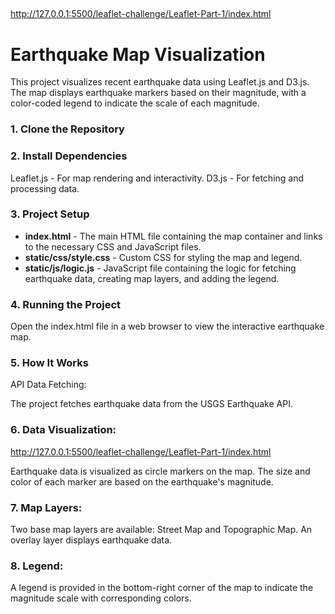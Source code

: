 ## 
http://127.0.0.1:5500/leaflet-challenge/Leaflet-Part-1/index.html

# Earthquake Map Visualization

This project visualizes recent earthquake data using Leaflet.js and D3.js. The map displays earthquake markers based on their magnitude, with a color-coded legend to indicate the scale of each magnitude.

### 1. **Clone the Repository**

### 2. **Install Dependencies**
Leaflet.js - For map rendering and interactivity.
D3.js - For fetching and processing data.

### 3. Project Setup
- **index.html** - The main HTML file containing the map container and links to the necessary CSS and JavaScript files.
- **static/css/style.css** - Custom CSS for styling the map and legend.
- **static/js/logic.js** - JavaScript file containing the logic for fetching earthquake data, creating map layers, and adding the legend.

### 4. Running the Project
Open the index.html file in a web browser to view the interactive earthquake map.

### 5. How It Works
API Data Fetching:

The project fetches earthquake data from the USGS Earthquake API.

### 6. Data Visualization:

http://127.0.0.1:5500/leaflet-challenge/Leaflet-Part-1/index.html

Earthquake data is visualized as circle markers on the map.
The size and color of each marker are based on the earthquake's magnitude.

### 7. Map Layers:

Two base map layers are available: Street Map and Topographic Map.
An overlay layer displays earthquake data.

### 8. Legend:

A legend is provided in the bottom-right corner of the map to indicate the magnitude scale with corresponding colors.